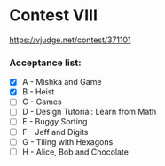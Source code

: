 # Contest VIII 

https://vjudge.net/contest/371101

### Acceptance list:

- [x] A - Mishka and Game
- [x] B - Heist
- [ ] C - Games
- [ ] D - Design Tutorial: Learn from Math
- [ ] E - Buggy Sorting
- [ ] F - Jeff and Digits
- [ ] G - Tiling with Hexagons
- [ ] H - Alice, Bob and Chocolate